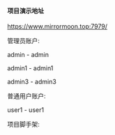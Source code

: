 #### 项目演示地址

https://www.mirrormoon.top:7979/

管理员账户:

admin - admin

admin1 - admin1

admin3 - admin3

普通用户账户:

user1 - user1

项目脚手架:

